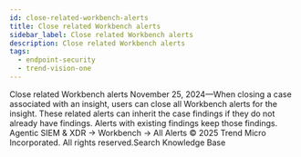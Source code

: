 ```yaml
---
id: close-related-workbench-alerts
title: Close related Workbench alerts
sidebar_label: Close related Workbench alerts
description: Close related Workbench alerts
tags:
  - endpoint-security
  - trend-vision-one
---
```


 Close related Workbench alerts November 25, 2024—When closing a case associated with an insight, users can close all Workbench alerts for the insight. These related alerts can inherit the case findings if they do not already have findings. Alerts with existing findings keep those findings. Agentic SIEM & XDR → Workbench → All Alerts © 2025 Trend Micro Incorporated. All rights reserved.Search Knowledge Base